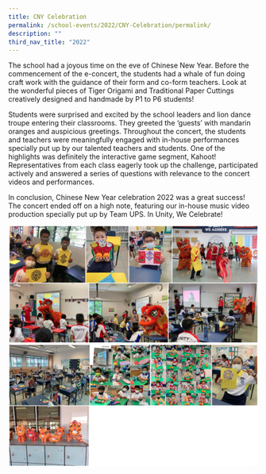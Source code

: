 ```yaml
---
title: CNY Celebration
permalink: /school-events/2022/CNY-Celebration/permalink/
description: ""
third_nav_title: "2022"
---
```

The school had a joyous time on the eve of Chinese New Year. Before the commencement of the e-concert, the students had a whale of fun doing craft work with the guidance of their form and co-form teachers. Look at the wonderful pieces of Tiger Origami and Traditional Paper Cuttings creatively designed and handmade by P1 to P6 students! 

Students were surprised and excited by the school leaders and lion dance troupe entering their classrooms. They greeted the ‘guests’ with mandarin oranges and auspicious greetings. Throughout the concert, the students and teachers were meaningfully engaged with in-house performances specially put up by our talented teachers and students. One of the highlights was definitely the interactive game segment, Kahoot! Representatives from each class eagerly took up the challenge, participated actively and answered a series of questions with relevance to the concert videos and performances. 

In conclusion, Chinese New Year celebration 2022 was a great success! The concert ended off on a high note, featuring our in-house music video production specially put up by Team UPS. In Unity, We Celebrate!

![](/images/CNY.png)
![](/images/CNY2.png)